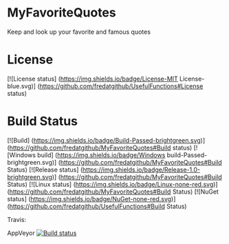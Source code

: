 # MyFavoriteQuotes
Keep and look up your favorite and famous quotes

# License
[![License status] (https://img.shields.io/badge/License-MIT License-blue.svg)] (https://github.com/fredatgithub/UsefulFunctions#License status)

# Build Status
[![Build] (https://img.shields.io/badge/Build-Passed-brightgreen.svg)] (https://github.com/fredatgithub/MyFavoriteQuotes#Build status)
[![Windows build] (https://img.shields.io/badge/Windows build-Passed-brightgreen.svg)] (https://github.com/fredatgithub/MyFavoriteQuotes#Build Status)
[![Release status] (https://img.shields.io/badge/Release-1.0-brightgreen.svg)] (https://github.com/fredatgithub/MyFavoriteQuotes#Build Status)
[![Linux status] (https://img.shields.io/badge/Linux-none-red.svg)] (https://github.com/fredatgithub/MyFavoriteQuotes#Build Status)
[![NuGet status] (https://img.shields.io/badge/NuGet-none-red.svg)] (https://github.com/fredatgithub/UsefulFunctions#Build Status)

Travis: 

AppVeyor [![Build status](https://ci.appveyor.com/api/projects/status/i3378pd0rkx7cfliuenfvsyo/branch/master?svg=true)](https://ci.appveyor.com/project/fredatgithub/MyFavoriteQuotes/branch/master) 

